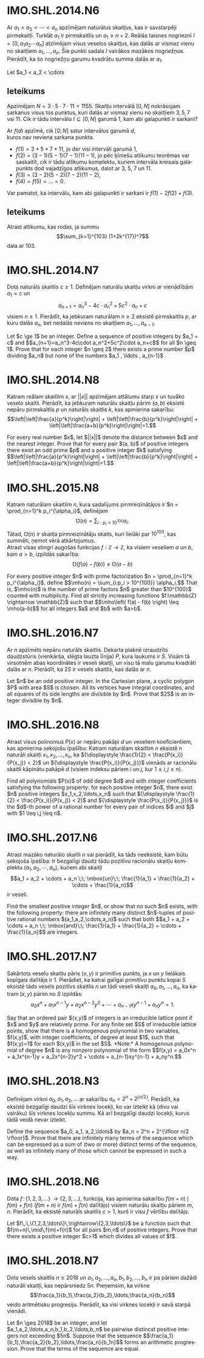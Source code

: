 # <lo-sample/> IMO.SHL.2014.N6

Ar $a_1 < a_2 < \cdots <a_n$ apzīmējam naturālus skaitļus, kas ir 
savstarpēji pirmskaitļi. Turklāt $a_1$ ir pirmskaitlis un
$a_1 \geq n + 2$. Reālās taisnes nogrieznī $I = [0, a_1 a_2  \cdots a_n ]$ 
atzīmējam visus veselos skaitļus, kas dalās ar vismaz vienu no 
skaitļiem
$a_1 ,   \ldots , a_n$. Šie punkti sadala $I$ vairākos mazākos nogriežņos.
Pierādīt, ka šo nogriežņu garumu kvadrātu summa dalās ar $a_1$. 


<text lang="en">
Let $a_1 < a_2 <  \cdots <a_n$ be pairwise coprime positive integers with 
$a_1$ being prime and $a_1 \ge n + 2$. On the segment $I = [0, a_1 a_2  \cdots a_n ]$ 
of the real line, mark all integers that are divisible by at least one of the numbers 
$a_1 ,   \ldots , a_n$ . These points split $I$ into a number of smaller segments. 
Prove that the sum of the squares of the lengths of these segments is divisible by $a_1$.
</text>


## Ieteikums

Apzīmējam $N=3\cdot{}5\cdot{}7\cdot{}11=1155$. Skaitļu intervālā $[0,N]$ 
nokrāsojam sarkanus visus tos punktus, kuri dalās ar vismaz vienu 
no skaitļiem $3,5,7$ vai $11$. Cik ir tādu intervālu $I \subseteq [0,N]$
garumā $1$, kam abi galapunkti ir sarkani?

Ar $f(d)$ apzīmē, cik $[0;N]$ satur intervālus garumā $d$,  
kuros nav neviena sarkana punkta. 

* $f(1)=3*5*7*11$, jo der visi intervāli garumā $1$,   
* $f(2)=(3-1)(5-1)(7-1)(11-1)$, jo pēc ķīniešu atlikumu teorēmas var saskaitīt, 
  cik ir tādu atlikumu komplektu, kuriem intervāla kreisais galapunkts 
  dod vajadzīgos atlikumus, dalot ar $3$, $5$, $7$ un $11$.  
* $f(3)=(3-2)(5-2)(7-2)(11-2)$,  
* $f(4)=f(5)=...=0$.

Var pamatot, ka intervālu, kam abi galapunkti ir sarkani ir $f(1)-2f(2)+f(3)$. 
 

## Ieteikums

Atrast atlikumu, kas rodas, ja summu 
$$\sum_{k=1}^{103} (1+2k^{17})^7$$
dala ar $103$. 


# <lo-sample/> IMO.SHL.2014.N7

Dots naturāls skaitlis $c \ge 1$. Definējam naturālu skaitļu 
virkni ar vienādībām $a_1 = c$ un
$$a_{n+1}=a_n^3-4c\cdot a_n^2+5c^2\cdot a_n+c$$ 
visiem $n \geq 1$. 
Pierādīt, ka jebkuram naturālam $n \geq 2$ eksistē
pirmskaitlis $p$, ar kuru dalās $a_n$, bet nedalās 
neviens no skaitļiem $a_1,\ldots,a_{n-1}$.


<text lang="en">
Let $c \ge 1$ be an integer. Define a sequence of 
positive integers by $a_1 = c$ and 
$$a_{n+1}=a_n^3-4c\cdot a_n^2+5c^2\cdot a_n+c$$ 
for all $n \geq 1$. 
Prove that for each integer $n \geq 2$ there exists 
a prime number $p$ dividing $a_n$ but none of the 
numbers $a_1 , \ldots , a_{n-1}$ .
</text>


# <lo-sample/> IMO.SHL.2014.N8

Katram reālam skaitlim $x$, ar $||x||$ apzīmējam 
attālumu starp $x$ un tuvāko veselo skaitli. 
Pierādīt, ka jebkuram naturālu skaitļu pārim $(a,b)$
eksistē nepāru pirmskaitlis $p$ un naturāls skaitlis $k$, 
kas apmierina sakarību:
$$\left|\left|\frac{a}{p^k}\right|\right| + 
\left|\left|\frac{b}{p^k}\right|\right| + 
\left|\left|\frac{a+b}{p^k}\right|\right|=1.$$

<text lang="en">
For every real number $x$, let $||x||$ denote 
the distance between $x$ and the nearest integer.
Prove that for every pair $(a, b)$ of positive 
integers there exist an odd prime $p$ 
and a positive integer $k$ satisfying 
$$\left|\left|\frac{a}{p^k}\right|\right| + 
\left|\left|\frac{b}{p^k}\right|\right| + 
\left|\left|\frac{a+b}{p^k}\right|\right|=1.$$
</text>


# <lo-sample/> IMO.SHL.2015.N8

Katram naturālam skaitlim $n$, kura sadalījums pirmreizinātājos ir 
$n = \prod_{n=1}^k p_i^{\alpha_i}$, definējam
$$\mho(n) = \sum_{i:p_i > 10^{100}} \alpha_i.$$
Tātad, $\mho(n)$ ir skaitļa pirmreizinātāju skaits, kuri lielāki par
$10^{100}$, kas summēti, ņemot vērā atkārtojumus.  
Atrast visas stingri augošas funkcijas $f:\mathbb{Z} \rightarrow \mathbb{Z}$, 
ka visiem veseliem $a$ un $b$, kam $a>b$, izpildās sakarība:
$$\mho\left( f(a) - f(b) \right) \leq \mho(a-b)$$

<text lang="en">
For every positive integer $n$ with prime factorization 
$n = \prod_{n=1}^k p_i^{\alpha_i}$, define
$$\mho(n) = \sum_{i:p_i > 10^{100}} \alpha_i.$$
That is, $\mho(n)$ is the number of prime factors $n$ greater than 
$10^{100}$ counted with multiplicity.  
Find all strictly increasing functions $f:\mathbb{Z} \rightarrow \mathbb{Z}$ 
such that 
$$\mho\left( f(a) - f(b) \right) \leq \mho(a-b)$$
for all integers $a$ and $b$ with $a>b$. 
</text>


# <lo-sample/> IMO.SHL.2016.N7

Ar $n$ apzīmēts nepāru naturāls skaitlis. Dekarta plaknē 
izraudzīts daudzstūris (vienkārša, slēgta lauzta līnija) $P$, 
kura laukums ir $S$. Visām tā virsotnēm abas koordinātes
ir veseli skaitļi, un visu tā malu garumu kvadrāti dalās ar $n$. 
Pierādīt, ka $2S$ ir vesels skaitlis, kas dalās ar $n$.

<text lang="en">
Let $n$ be an odd positive integer. In the Cartesian plane, 
a cyclic polygon $P$ with area
$S$ is chosen. All its vertices have integral coordinates, 
and all squares of its side lengths are
divisible by $n$. Prove that $2S$ is an integer divisible by $n$.
</text>


# <lo-sample/> IMO.SHL.2016.N8

Atrast visus polinomus $P(x)$ ar nepāru pakāpi $d$ un 
veseliem koeficientiem, kas apmierina sekojošu īpašību: 
Katram naturālam skaitlim $n$ eksistē $n$ naturāli 
skaitļi $x_1,x_2,\ldots,x_n$, ka 
${\displaystyle \frac{1}{2} < \frac{P(x_i)}{P(x_j)} < 2}$ 
un ${\displaystyle \frac{P(x_i)}{P(x_j)}}$
vienāds ar racionālu skaitli kāpinātu pakāpē $d$ 
(visiem indeksu pāriem $i$ un $j$, kur $1 \leq i,j \leq n$). 


<text lang="en">
Find all polynomials $P(x)$ of odd degree $d$ and 
with integer coefficients satisfying the
following property: for each positive integer $n$, 
there exist $n$ positive integers $x_1,x_2,\ldots,x_n$
such that ${\displaystyle \frac{1}{2} < \frac{P(x_i)}{P(x_j)} < 2}$ 
and ${\displaystyle \frac{P(x_i)}{P(x_j)}}$
is the $d$-th power of a rational number for every pair of
indices $i$ and $j$ with $1 \leq i,j \leq n$.
</text>

# <lo-sample/> IMO.SHL.2017.N6

Atrast mazāko naturālo skaitli $n$ vai pierādīt, ka tāds neeksistē, 
kam būtu sekojoša īpašība: Ir bezgalīgi daudz tādu 
pozitīvu racionālu skaitļu komplektu 
$(a_1,a_2,\cdots,a_n)$, kuriem abi skaitļi
$$a_1 + a_2 + \cdots + a_n \;\; \mbox{un}\;\;
\frac{1}{a_1} + \frac{1}{a_2} + \cdots + \frac{1}{a_n}$$
ir veseli.

<text lang="en">
Find the smallest positive integer $n$, 
or show that no such $n$ exists, with the following
property: there are infinitely many distinct 
$n$-tuples of positive rational numbers 
$(a_1,a_2,\cdots,a_n)$
such that both
$$a_1 + a_2 + \cdots + a_n \;\; \mbox{and}\;\;
\frac{1}{a_1} + \frac{1}{a_2} + \cdots + \frac{1}{a_n}$$
are integers.
</text>


# <lo-sample/> IMO.SHL.2017.N7

Sakārtots veselu skaitļu pāris $(x, y)$ ir primitīvs punkts, 
ja $x$ un $y$ lielākais kopīgais
dalītājs ir $1$. Pierādiet, ka katrai galīgai primitīvu 
punktu kopai $S$ eksistē tāds vesels pozitīvs skaitlis
$n$ un tādi veseli skaitļi $a_0,a_1,\ldots,a_n$, 
ka katram $(x, y)$ pārim no $S$ izpildās:
$$a_0x^n + a_1x^{n−1}y + a_2x^{n−2}y^2 + \cdots + a_{n−1}xy^{n−1} + a_n y^n = 1.$$

<text lang="en">
Say that an ordered pair $(x,y)$ of integers is 
an irreducible lattice point if $x$ and $y$
are relatively prime. For any finite set $S$ 
of irreducible lattice points, show that there 
is a homogenous polynomial in two variables, 
$f(x,y)$, with integer 
coefficients, of degree at least $1$,
such that $f(x,y)=1$ for each 
$(x,y)$ in the set $S$.  
*Note:* A homogenous polynomial of degree $n$ 
is any nonzero polynomial of the form
$$f(x,y) = a_0x^n + a_1x^{n-1}y + a_2x^{n-2}y^2 + 
\cdots + a_{n-1}xy^{n-1} + a_ny^n.$$
</text>


# <lo-sample/> IMO.SHL.2018.N3

Definējam virkni $a_0, a_1, a_2,\ldots$
ar sakarību $a_n = 2^n + 2^{\lfloor n/2 \rfloor}$. 
Pierādīt, ka eksistē bezgalīgi daudzi šīs virknes locekļi, 
ko var izteikt kā (divu vai vairāku) šīs virknes 
locekļu summu. Kā arī bezgalīgi daudzi locekļi, 
kurus tādā veidā nevar izteikt.


<text lang="en">
Define the sequence $a_0, a_1, a_2,\ldots$
by $a_n = 2^n + 2^{\lfloor n/2 \rfloor}$. 
Prove that there are infinitely many terms of the sequence
which can be expressed as a sum of (two or more)
distinct terms of the sequence, as well as infinitely 
many of those which cannot be expressed in such a way.
</text>


# <lo-sample/> IMO.SHL.2018.N6

Dota $f\,:\,\{1,2,3,\ldots\}\,\rightarrow\{2,3,\ldots\}$, 
funkcija, kas apmierina sakarību
$f(m+n)\,\mid\,f(m)+f(n)$ ($f(m+n)$ ir $f(m)+f(n)$ dalītājs)
visiem naturālu skaitļu pāriem $m,n$. Pierādīt, ka 
eksistē naturāls skaitlis $c>1$, kurš ir visu 
$f$ vērtību dalītājs.



<text lang="en">
Let $f\,:\,\{1,2,3,\ldots\}\,\rightarrow\{2,3,\ldots\}$
be a function such that $f(m+n)\,\mid\,f(m)+f(n)$
for all pairs $m,n$ of positive integers. Prove
that there exists a positive integer $c>1$ which 
divides all values of $f$.
</text>




# <lo-sample/> IMO.SHL.2018.N7

Dots vesels skaitlis $n \geq 2018$ un 
$a_1,a_2,\ldots,a_n,b_1,b_2,\ldots,b_n$
ir pa pāriem dažādi naturāli skaitļi, kas 
nepārsniedz $5n$. Pieņemsim, ka virkne
$$\frac{a_1}{b_1},\frac{a_2}{b_2},\ldots,\frac{a_n}{b_n}$$
veido aritmētisku progresiju. Pierādīt, ka visi virknes locekļi 
ir savā starpā vienādi.


<text lang="en">
Let $n \geq 2018$ be an integer, and let 
$a_1,a_2,\ldots,a_n,b_1,b_2,\ldots,b_n$
be pairwise distincst positive integers not 
exceeding $5n$. Suppose that the sequence 
$$\frac{a_1}{b_1},\frac{a_2}{b_2},\ldots,\frac{a_n}{b_1n}$$
forms an arithmetic progression. Prove that the terms 
of the sequence are equal.
</text>


